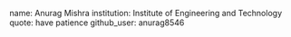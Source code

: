 
name: Anurag Mishra
institution: Institute of Engineering and Technology
quote: have patience
github_user: anurag8546

